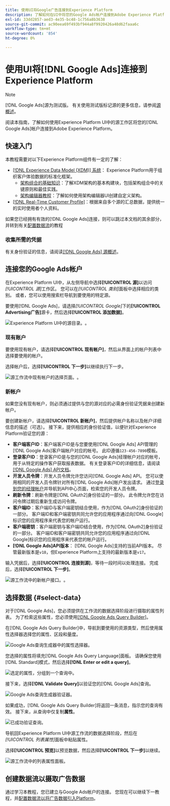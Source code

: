 ```yaml
---
title: 使用UI将Google广告连接到Experience Platform
description: 了解如何在UI中将您的Google Ads帐户连接到Adobe Experience Platform。
exl-id: 33dd2857-aed3-4e35-bc48-1c756a8b3638
source-git-commit: ac90eea69f493bf944a8f9920426a48d62faaa6c
workflow-type: tm+mt
source-wordcount: '854'
ht-degree: 0%

---
```


# 使用UI将[!DNL Google Ads]连接到Experience Platform

>[!NOTE]
>
>[!DNL Google Ads]源为测试版。 有关使用测试版标记源的更多信息，请参阅[源概述](../../../../home.md#terms-and-conditions)。

阅读本指南，了解如何使用Experience Platform UI中的源工作区将您的[!DNL Google Ads]帐户连接到Adobe Experience Platform。

## 快速入门

本教程需要对以下Experience Platform组件有一定的了解：

* [[!DNL Experience Data Model (XDM)] 系统](../../../../../xdm/home.md)： Experience Platform用于组织客户体验数据的标准化框架。
   * [架构组合的基础知识](../../../../../xdm/schema/composition.md)：了解XDM架构的基本构建块，包括架构组合中的关键原则和最佳实践。
   * [架构编辑器教程](../../../../../xdm/tutorials/create-schema-ui.md)：了解如何使用架构编辑器UI创建自定义架构。
* [[!DNL Real-Time Customer Profile]](../../../../../profile/home.md)：根据来自多个源的汇总数据，提供统一的实时使用者个人资料。

如果您已经拥有有效的[!DNL Google Ads]连接，则可以跳过本文档的其余部分，并转到有关[配置数据流](../../dataflow/advertising.md)的教程

### 收集所需的凭据

有关身份验证的信息，请阅读[[!DNL Google Ads] 源概述](../../../../connectors/advertising/ads.md)。

## 连接您的Google Ads帐户

在Experience Platform UI中，从左侧导航中选择&#x200B;**[!UICONTROL 源]**&#x200B;以访问&#x200B;*[!UICONTROL 源]*&#x200B;工作区。 您可以在&#x200B;*[!UICONTROL 类别]*&#x200B;面板中选择相应的类别。 或者，您可以使用搜索栏导航到要使用的特定源。

要使用[!DNL Google Ads]，请选择&#x200B;*[!UICONTROL Google]*&#x200B;下的&#x200B;**[!UICONTROL Advertising广告]**&#x200B;源卡，然后选择&#x200B;**[!UICONTROL 添加数据]**。

![Experience Platform UI中的源目录。](../../../../images/tutorials/create/ads/catalog.png)。

### 现有账户

要使用现有帐户，请选择&#x200B;**[!UICONTROL 现有帐户]**，然后从界面上的帐户列表中选择要使用的帐户。

选择帐户后，选择&#x200B;**[!UICONTROL 下一步]**&#x200B;以继续执行下一步。

![源工作流中现有帐户的选择页面。](../../../../images/tutorials/create/ads/existing.png)。

### 新帐户

如果您没有现有帐户，则必须通过提供与您的源对应的必需身份验证凭据来创建新帐户。

要创建新帐户，请选择&#x200B;**[!UICONTROL 新帐户]**，然后提供帐户名称以及帐户详细信息的描述（可选）。 接下来，提供相应的身份验证值，以便针对Experience Platform验证您的源：

* **客户端客户ID**：客户端客户ID是与您要使用[!DNL Google Ads] API管理的[!DNL Google Ads]客户端帐户对应的帐号。 此ID遵循`123-456-7890`模板。
* **登录客户ID**：登录客户ID是与您的[!DNL Google Ads]经理帐户对应的帐号，用于从特定的操作客户获取报表数据。 有关登录客户ID的详细信息，请阅读[[!DNL Google Ads] API文档](https://developers.google.com/search-ads/reporting/concepts/login-customer-id)。
* **开发人员令牌**：开发人员令牌允许您访问[!DNL Google Ads] API。 您可以使用相同的开发人员令牌针对所有[!DNL Google Ads]帐户发出请求。 通过[登录到您的经理帐户](https://ads.google.com/home/tools/manager-accounts/)并导航到API中心页面，检索您的开发人员令牌。
* **刷新令牌**：刷新令牌是[!DNL OAuth2]身份验证的一部分。 此令牌允许您在访问令牌过期后重新生成访问令牌。
* **客户端ID**：客户端ID与客户端密钥结合使用，作为[!DNL OAuth2]身份验证的一部分。 客户端ID和客户端密钥共同允许您的应用程序通过向[!DNL Google]标识您的应用程序来代表您的帐户运行。
* **客户端密钥**：客户端密钥与客户端ID结合使用，作为[!DNL OAuth2]身份验证的一部分。 客户端ID和客户端密钥共同允许您的应用程序通过向[!DNL Google]标识您的应用程序来代表您的帐户运行。
* **[!DNL Google Ads]API版本**： [!DNL Google Ads]支持的当前API版本。 尽管最新版本是`v18`，但Experience Platform上支持的最新版本是`v17`。

输入凭据后，选择&#x200B;**[!UICONTROL 连接到源]**，等待一段时间以处理连接。 完成后，选择&#x200B;**[!UICONTROL 下一步]**。

![源工作流中的新帐户接口。](../../../../images/tutorials/create/ads/new.png)。

## 选择数据 {#select-data}

对于[!DNL Google Ads]，您必须提供在工作流的数据选择阶段进行摄取的属性列表。 为了检索这些属性，您必须使用[[!DNL Google Ads Query Builder]](https://developers.google.com/google-ads/api/fields/v17/overview_query_builder)。

在[!DNL Google Ads Query Builder]中，导航到要使用的资源类型，然后使用属性选择器选择您的属性、区段和量度。

![Google Ads查询生成器中的属性选择器。](../../../../images/tutorials/create/ads/attributes.png)

您选择的属性将填充[!DNL Google Ads Query Language]面板。 请确保您使用[!DNL Standard]模式，然后选择&#x200B;**[!DNL Enter or edit a query]**。

![选定的属性，分组到一个查询中。](../../../../images/tutorials/create/ads/enter-query.png)

接下来，选择&#x200B;**[!DNL Validate Query]**&#x200B;以验证您的[!DNL Google Ads]查询。

![Google Ads查询生成器验证器。](../../../../images/tutorials/create/ads/validate-query.png)

如果成功，[!DNL Google Ads Query Builder]将返回一条消息，指示您的查询有效。 接下来，从查询中仅复制&#x200B;**属性**。

![已成功验证查询。](../../../../images/tutorials/create/ads/copy-query.png)

导航回Experience Platform UI中源工作流的数据选择阶段，然后在&#x200B;*[!UICONTROL 列表属性]*&#x200B;面板中粘贴属性。

选择&#x200B;**[!UICONTROL 预览]**&#x200B;以预览数据，然后选择&#x200B;**[!UICONTROL 下一步]**&#x200B;以继续。

![源工作流中的列表属性面板。](../../../../images/tutorials/create/ads/list-attributes.png)

## 创建数据流以摄取广告数据

通过学习本教程，您已建立与Google Ads帐户的连接。 您现在可以继续下一教程，并[配置数据流以将广告数据引入Platform](../../dataflow/advertising.md)。
